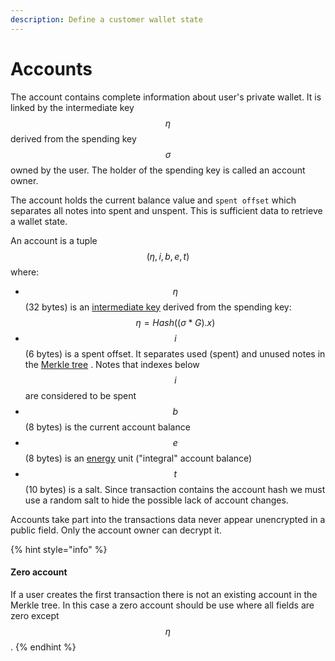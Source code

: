 ```yaml
---
description: Define a customer wallet state
---
```


# Accounts

The account contains complete information about user's private wallet. It is linked by the intermediate key $$\eta$$ derived from the spending key $$\sigma$$owned by the user. The holder of the spending key is called an account owner.

The account holds the current balance value and `spent offset` which separates all notes into spent and unspent. This is sufficient data to retrieve a wallet state.

An account is a tuple $$(\eta, i, b, e, t)$$ where:

* $$\eta$$ (32 bytes) is an [intermediate key](../zkbob-keys/) derived from the spending key: $$\eta = Hash((\sigma*G).x)$$
* $$i$$(6 bytes) is a spent offset. It separates used (spent) and unused notes in the [Merkle tree](../untitled/) . Notes that indexes below $$i$$ are considered to be spent
* $$b$$(8 bytes) is the current account balance
* $$e$$(8 bytes) is an [energy](../../../in-development/xp/) unit ("integral" account balance)
* $$t$$(10 bytes) is a salt. Since transaction contains the account hash we must use a random salt to hide the possible lack of account changes.

Accounts take part into the transactions data never appear unencrypted in a public field. Only the account owner can decrypt it.

{% hint style="info" %}
#### Zero account

If a user creates the first transaction there is not an existing account in the Merkle tree. In this case a zero account should be use where all fields are zero except $$\eta$$.​
{% endhint %}
